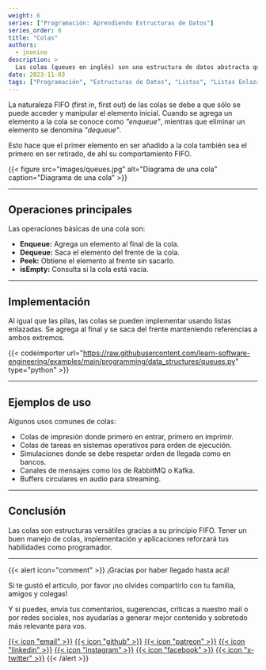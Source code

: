```yaml
---
weight: 6
series: ["Programación: Aprendiendo Estructuras de Datos"]
series_order: 6
title: "Colas"
authors:
  - jnonino
description: >
  Las colas (queues en inglés) son una estructura de datos abstracta que funciona bajo el principio FIFO (first in, first out), donde el primer elemento en entrar es también el primero en salir. Las colas se utilizan para ordenar elementos de forma que el que llega primero es procesado primero. Comprender su funcionamiento es esencial para cualquier programador.
date: 2023-11-03
tags: ["Programación", "Estructuras de Datos", "Listas", "Listas Enlazadas", "Colas"]
---
```


La naturaleza FIFO (first in, first out) de las colas se debe a que sólo se puede acceder y manipular el elemento inicial. Cuando se agrega un elemento a la cola se conoce como *"enqueue"*, mientras que eliminar un elemento se denomina *"dequeue"*.

Esto hace que el primer elemento en ser añadido a la cola también sea el primero en ser retirado, de ahí su comportamiento FIFO.

{{< figure
    src="images/queues.jpg"
    alt="Diagrama de una cola"
    caption="Diagrama de una cola"
    >}}

---

## Operaciones principales

Las operaciones básicas de una cola son:

- **Enqueue:** Agrega un elemento al final de la cola.
- **Dequeue:** Saca el elemento del frente de la cola.
- **Peek:** Obtiene el elemento al frente sin sacarlo.
- **isEmpty:** Consulta si la cola está vacía.

---

## Implementación

Al igual que las pilas, las colas se pueden implementar usando listas enlazadas.
Se agrega al final y se saca del frente manteniendo referencias a ambos extremos.

{{< codeimporter
    url="https://raw.githubusercontent.com/learn-software-engineering/examples/main/programming/data_structures/queues.py"
    type="python"
    >}}

---

## Ejemplos de uso

Algunos usos comunes de colas:

- Colas de impresión donde primero en entrar, primero en imprimir.
- Colas de tareas en sistemas operativos para orden de ejecución.
- Simulaciones donde se debe respetar orden de llegada como en bancos.
- Canales de mensajes como los de RabbitMQ o Kafka.
- Buffers circulares en audio para streaming.

---

## Conclusión

Las colas son estructuras versátiles gracias a su principio FIFO. Tener un buen manejo de colas, implementación y aplicaciones reforzará tus habilidades como programador.

---

{{< alert icon="comment" >}}
¡Gracias por haber llegado hasta acá!

Si te gustó el artículo, por favor ¡no olvides compartirlo con tu familia, amigos y colegas!

Y si puedes, envía tus comentarios, sugerencias, críticas a nuestro mail o por redes sociales, nos ayudarías a generar mejor contenido y sobretodo más relevante para vos.

[{{< icon "email" >}}](mailto:learn.software.eng@gmail.com)
[{{< icon "github" >}}](https://github.com/learn-software-engineering)
[{{< icon "patreon" >}}](https://patreon.com/learnsoftwareeng)
[{{< icon "linkedin" >}}](https://linkedin.com/company/learn-software)
[{{< icon "instagram" >}}](https://www.instagram.com/learnsoftwareeng)
[{{< icon "facebook" >}}](https://www.facebook.com/learn.software.eng)
[{{< icon "x-twitter" >}}](https://x.com/software45687)
{{< /alert >}}
